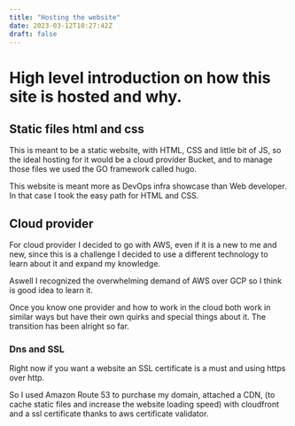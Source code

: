 ```yaml
---
title: "Hosting the website"
date: 2023-03-12T10:27:42Z
draft: false
---
```


# High level introduction on how this site is hosted and why.

## Static files html and css
This is meant to be a static website, with HTML, CSS and little bit of JS, so the ideal hosting 
for it would be a cloud provider Bucket, and to manage those files we used the GO framework called hugo.

This website is meant more as DevOps infra showcase than Web developer. In that case I took the easy path for HTML and CSS.

## Cloud provider

For cloud provider I decided to go with AWS, even if it is a new to me and new, since this is a challenge I decided to use a different technology to learn about it and expand my knowledge.

Aswell I recognized the overwhelming demand of AWS over GCP so I think is good idea to learn it.

Once you know one provider and how to work in the cloud both work in similar ways but have their own quirks and special things about it.
The transition has been alright so far.

### Dns and SSL

Right now if you want a website an SSL certificate is a must and using https over http.

So I used Amazon Route 53 to purchase my domain, attached a CDN, (to cache static files and increase the website loading speed) with cloudfront and a ssl certificate thanks to aws certificate validator.





